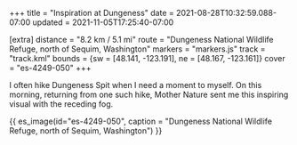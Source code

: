 +++
title = "Inspiration at Dungeness"
date = 2021-08-28T10:32:59.088-07:00
updated = 2021-11-05T17:25:40-07:00

[extra]
distance = "8.2 km / 5.1 mi"
route = "Dungeness National Wildlife Refuge, north of Sequim, Washington"
markers = "markers.js"
track = "track.kml"
bounds = {sw = [48.141, -123.191], ne = [48.167, -123.161]}
cover = "es-4249-050"
+++

I often hike Dungeness Spit when I need a moment to myself. On this morning, returning from one such hike, Mother Nature sent me this inspiring visual with the receding fog.

<!-- more -->

{{ es_image(id="es-4249-050", caption = "Dungeness National Wildlife Refuge, north of Sequim, Washington") }}
